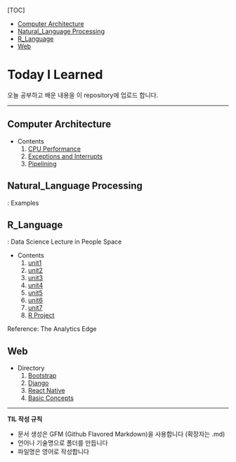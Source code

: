 [TOC]

- [Computer Architecture](<https://github.com/genie97/TIL/blob/master/README.md#computer-architecture>)
- [Natural_Language Processing](https://github.com/genie97/TIL/blob/master/README.md#natural_language-processing)
- [R_Language](https://github.com/genie97/TIL/blob/master/README.md#r_language)
- [Web](https://github.com/genie97/TIL/blob/master/README.md#web)



# Today I Learned

오늘 공부하고 배운 내용을 이 repository에 업로드 합니다.

------

## Computer Architecture

- Contents
  1. [CPU Performance](https://github.com/genie97/TIL/blob/master/Computer%20Architecture_lecture/CPU%20Performance.md)
  2. [Exceptions and Interrupts](https://github.com/genie97/TIL/blob/master/Computer%20Architecture_lecture/Exceptions%20and%20Interrupts.md)
  3. [Pipelining](https://github.com/genie97/TIL/blob/master/Computer%20Architecture_lecture/Pipelining.md)

## Natural_Language Processing

: Examples

## R_Language

: Data Science Lecture in People Space

- Contents
  1. [unit1](https://github.com/genie97/TIL/blob/master/R_Language/unit1.md)
  2. [unit2](https://github.com/genie97/TIL/blob/master/R_Language/unit2.md)
  3. [unit3](https://github.com/genie97/TIL/blob/master/R_Language/unit3.md)
  4. [unit4](https://github.com/genie97/TIL/blob/master/R_Language/unit4.md)
  5. [unit5](https://github.com/genie97/TIL/blob/master/R_Language/unit5.md)
  6. [unit6](https://github.com/genie97/TIL/blob/master/R_Language/unit6.md)
  7. [unit7](https://github.com/genie97/TIL/blob/master/R_Language/unit7.md)
  8. [R Project](https://github.com/genie97/TIL/blob/master/R_Language/R%20Project.md)



Reference: The Analytics Edge

## Web

- Directory
  1. [Bootstrap](<https://github.com/genie97/TIL/tree/master/Web/Bootstrap>)
  2. [Django](https://github.com/genie97/TIL/tree/master/Web/Django)
  3. [React Native](<https://github.com/genie97/TIL/tree/master/Web/React%20Native>)
  4. [Basic Concepts](https://github.com/genie97/TIL/tree/master/Web/%EA%B8%B0%EB%B3%B8%EC%A0%81%EC%9D%B8%20%EC%9B%B9%20%EA%B0%9C%EB%85%90)

------

**TIL 작성 규칙**

- 문서 생성은 GFM (Github Flavored Markdown)을 사용합니다 (확장자는 .md)
- 언어나 기술명으로 폴더를 만듭니다 
- 파일명은 영어로 작성합니다